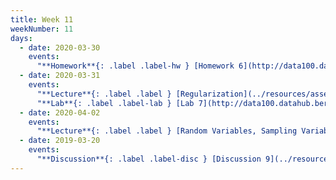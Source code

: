 ```yaml
---
title: Week 11
weekNumber: 11
days:
  - date: 2020-03-30
    events:
      "**Homework**{: .label .label-hw } [Homework 6](http://data100.datahub.berkeley.edu/hub/user-redirect/git-sync?repo=https://github.com/DS-100/sp20&subPath=hw/hw6/) (due Apr. 6)":
  - date: 2020-03-31
    events:
      "**Lecture**{: .label .label } [Regularization](../resources/assets/lectures/lec19/Regularization.html) ([slides](https://drive.google.com/open?id=15zj-u3QaQTQnDhtmGgp80OAm8-k_8HIO))([code](http://data100.datahub.berkeley.edu/hub/user-redirect/git-sync?repo=https://github.com/DS-100/sp20&subPath=lecture/lec19/)) ([playlist](https://www.youtube.com/playlist?list=PLcK2S75CXo8NFmi4n23t8KJKTO3om2yup))":
      "**Lab**{: .label .label-lab } [Lab 7](http://data100.datahub.berkeley.edu/hub/user-redirect/git-sync?repo=https://github.com/DS-100/sp20&subPath=lab/lab07/) (due Apr. 6)":
  - date: 2020-04-02
    events:
      "**Lecture**{: .label .label } [Random Variables, Sampling Variability](https://drive.google.com/open?id=1e9iAMFs62IhiWgWVL_vm1yw-Zxz-PEDV) ([Part 1](http://data100.datahub.berkeley.edu/hub/user-redirect/git-sync?repo=https://github.com/DS-100/sp20&subPath=lecture/lec20/Lec_20_Part_1.ipynb)) ([video](https://www.youtube.com/playlist?list=PLQCcNQgUcDfpgAVb8h1VcUJ_G8-3cFvY4))":
  - date: 2019-03-20
    events:
      "**Discussion**{: .label .label-disc } [Discussion 9](../resources/assets/discussions/disc09.pdf) ([video](https://www.youtube.com/playlist?list=PLQCcNQgUcDforEy0cWWBgN1IGWFSP0KlW))":
---
```

